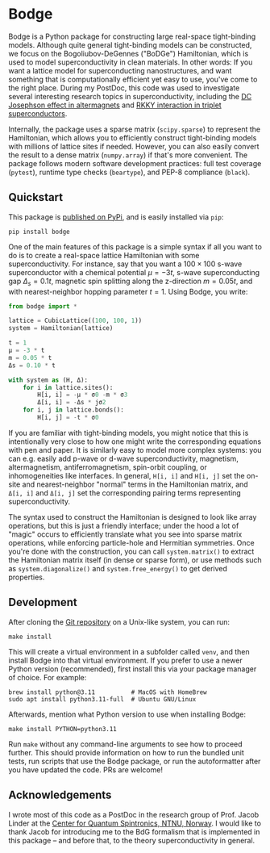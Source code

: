 # Bodge
Bodge is a Python package for constructing large real-space tight-binding
models. Although quite general tight-binding models can be constructed, we
focus on the Bogoliubov-DeGennes ("BoDGe") Hamiltonian, which is used to model
superconductivity in clean materials. In other words: If you want a lattice
model for superconducting nanostructures, and want something that is
computationally efficient yet easy to use, you've come to the right place.
During my PostDoc, this code was used to investigate several interesting
research topics in superconductivity, including the [DC Josephson effect in
altermagnets][2] and [RKKY interaction in triplet superconductors][3].

Internally, the package uses a sparse matrix (`scipy.sparse`) to represent the
Hamiltonian, which allows you to efficiently construct tight-binding models
with millions of lattice sites if needed. However, you can also easily convert
the result to a dense matrix (`numpy.array`) if that's more convenient. The
package follows modern software development practices: full test coverage
(`pytest`), runtime type checks (`beartype`), and PEP-8 compliance (`black`).

## Quickstart
This package is [published on PyPi][4], and is easily installed via `pip`:

    pip install bodge

One of the main features of this package is a simple syntax if all you want to
do is to create a real-space lattice Hamiltonian with some superconductivity.
For instance, say that you want a $100\times100$ s-wave superconductor with
a chemical potential $μ = -3t$, s-wave superconducting gap $Δ_s = 0.1t$,
magnetic spin splitting along the z-direction $m = 0.05t$, and with
nearest-neighbor hopping parameter $t = 1$. Using Bodge, you write:

```python
from bodge import *

lattice = CubicLattice((100, 100, 1))
system = Hamiltonian(lattice)

t = 1
μ = -3 * t
m = 0.05 * t
Δs = 0.10 * t

with system as (H, Δ):
    for i in lattice.sites():
        H[i, i] = -μ * σ0 -m * σ3
        Δ[i, i] = -Δs * jσ2
    for i, j in lattice.bonds():
        H[i, j] = -t * σ0
```

If you are familiar with tight-binding models, you might notice that this is
intentionally very close to how one might write the corresponding equations
with pen and paper. It is similarly easy to model more complex systems: you can
e.g. easily add p-wave or d-wave superconductivity, magnetism, altermagnetism,
antiferromagnetism, spin-orbit coupling, or inhomogeneities like interfaces. In
general, `H[i, i]` and `H[i, j]` set the on-site and nearest-neighbor "normal"
terms in the Hamiltonian matrix, and `Δ[i, i]` and `Δ[i, j]` set the
corresponding pairing terms representing superconductivity.

The syntax used to construct the Hamiltonian is designed to look like array
operations, but this is just a friendly interface; under the hood a lot of
"magic" occurs to efficiently translate what you see into sparse matrix
operations, while enforcing particle-hole and Hermitian symmetries. Once you're
done with the construction, you can call `system.matrix()` to extract the
Hamiltonian matrix itself (in dense or sparse form), or use methods such as
`system.diagonalize()` and `system.free_energy()` to get derived properties.

## Development
After cloning the [Git repository][5] on a Unix-like system, you can run:

	make install

This will create a virtual environment in a subfolder called `venv`,
and then install Bodge into that virtual environment. If you prefer to
use a newer Python version (recommended), first install this via your
package manager of choice. For example:

	brew install python@3.11          # MacOS with HomeBrew
	sudo apt install python3.11-full  # Ubuntu GNU/Linux

Afterwards, mention what Python version to use when installing Bodge:

	make install PYTHON=python3.11

Run `make` without any command-line arguments to see how to proceed
further. This should provide information on how to run the bundled
unit tests, run scripts that use the Bodge package, or run the
autoformatter after you have updated the code. PRs are welcome!

## Acknowledgements

I wrote most of this code as a PostDoc in the research group of Prof. Jacob
Linder at the [Center for Quantum Spintronics, NTNU, Norway][1]. I would like
to thank Jacob for introducing me to the BdG formalism that is implemented in
this package – and before that, to the theory superconductivity in general.

[1]: https://www.ntnu.edu/quspin
[2]: https://doi.org/10.1103/PhysRevLett.131.076003
[3]: https://dx.doi.org/10.1103/PhysRevB.109.174506
[4]: https://pypi.org/project/bodge/
[5]: https://github.com/jabirali/bodge
